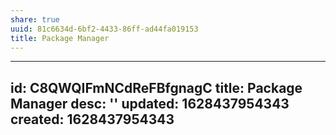 ```yaml
---
share: true
uuid: 81c6634d-6bf2-4433-86ff-ad44fa019153
title: Package Manager
---
```

---
id: C8QWQIFmNCdReFBfgnagC
title: Package Manager
desc: ''
updated: 1628437954343
created: 1628437954343
---

